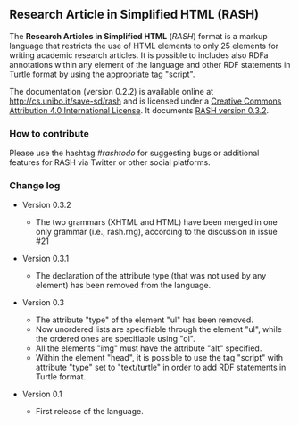 ## Research Article in Simplified HTML (RASH)

The **Research Articles in Simplified HTML** (*RASH*) format is a markup language that restricts the use of HTML elements to only 25 elements for writing academic research articles. It is possible to includes also RDFa annotations within any element of the language and other RDF statements in Turtle format by using the appropriate tag "script". 

The documentation (version 0.2.2) is available online at http://cs.unibo.it/save-sd/rash and is licensed under a [Creative Commons Attribution 4.0 International License](http://creativecommons.org/licenses/by/4.0/). It documents [RASH version 0.3.2](http://cs.unibo.it/save-sd/rash/grammar/rash.rng).


### How to contribute

Please use the hashtag *#rashtodo* for suggesting bugs or additional features for RASH via Twitter or other social platforms.


### Change log
* Version 0.3.2
  * The two grammars (XHTML and HTML) have been merged in one only grammar (i.e., rash.rng), according to the discussion in issue #21

* Version 0.3.1
  * The declaration of the attribute type (that was not used by any element) has been removed from the language.

* Version 0.3
  * The attribute "type" of the element "ul" has been removed.
  * Now unordered lists are specifiable through the element "ul", while the ordered ones are specifiable using "ol".
  * All the elements "img" must have the attribute "alt" specified.
  * Within the element "head", it is possible to use the tag "script" with attribute "type" set to "text/turtle" in order to add RDF statements in Turtle format.
  
* Version 0.1
  * First release of the language.